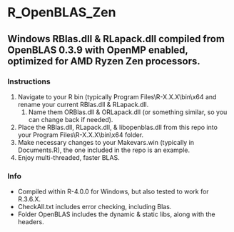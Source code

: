# R_OpenBLAS_Zen

## Windows RBlas.dll & RLapack.dll compiled from OpenBLAS 0.3.9 with OpenMP enabled, optimized for AMD Ryzen Zen processors.

### Instructions

1. Navigate to your R bin (typically Program Files\R-X.X.X\bin\x64 and rename your current RBlas.dll & RLapack.dll. 
	1. Name them ORBlas.dll & ORLapack.dll (or something similar, so you can change back if needed).
2. Place the RBlas.dll, RLapack.dll, & libopenblas.dll from this repo into your Program Files\R-X.X.X\bin\x64 folder.
3. Make necessary changes to your Makevars.win (typically in Documents\.R), the one included in the repo is an example.
4. Enjoy multi-threaded, faster BLAS.

### Info
* Compiled within R-4.0.0 for Windows, but also tested to work for R.3.6.X.
* CheckAll.txt includes error checking, including Blas. 
* Folder OpenBLAS includes the dynamic & static libs, along with the headers.